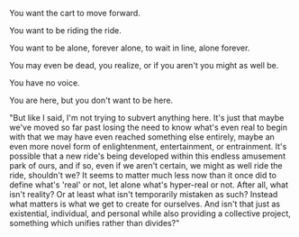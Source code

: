 You want the cart to move forward.

You want to be riding the ride.

You want to be alone, forever alone, to wait in line, alone forever.

You may even be dead, you realize, or if you aren't you might as well be.

You have no voice.

You are here, but you don't want to be here.

"But like I said, I'm not trying to subvert anything here. It's just that maybe we've moved so far past losing the need to know what's even real to begin with that we may have even reached something else entirely, maybe an even more novel form of enlightenment, entertainment, or entrainment. It's possible that a new ride's being developed within this endless amusement park of ours, and if so, even if we aren't certain, we might as well ride the ride, shouldn't we? It seems to matter much less now than it once did to define what's 'real' or not, let alone what's hyper-real or not. After all, what isn't reality? Or at least what isn't temporarily mistaken as such? Instead what matters is what we get to create for ourselves. And isn't that just as existential, individual, and personal while also providing a collective project, something which unifies rather than divides?"